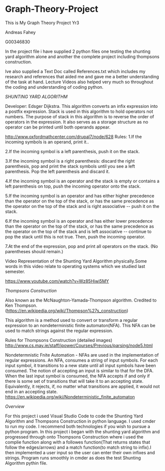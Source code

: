# Graph-Theory-Project

This is My Graph Theory Project Yr3

Andreas Fahey

G00346830

In the project file i have supplied 2 python files one testing the shunting yard algorithm alone and another the complete project including thompsons construction. 

Ive also supplied a Text Doc called References.txt which includes my research and references that aided me and gave me a better understanding of the task at hand. Lecture Videos also helped very much so throughout the coding and understanding of coding python.

*SHUNTING YARD ALGORITHM*

Developer: Edsger Dijkstra.
This algorithm converts an infix expression into a postfix expression.
Stack is used in this algorithm to hold operators not numbers. The purpose of stack in this algorithm is to reverse the order of operators in the expression. It also serves as a storage structure as no operator can be printed until both operands appear.

http://www.oxfordmathcenter.com/drupal7/node/628 
Rules:
1.If the incoming symbols is an operand, print it..

2.If the incoming symbol is a left parenthesis, push it on the stack.

3.If the incoming symbol is a right parenthesis: discard the right parenthesis, pop and print the stack symbols until you see a left parenthesis. Pop the left parenthesis and discard it.

4.If the incoming symbol is an operator and the stack is empty or contains a left parenthesis on top, push the incoming operator onto the stack.

5.If the incoming symbol is an operator and has either higher precedence than the operator on the top of the stack, or has the same precedence as the operator on the top of the stack and is right associative -- push it on the stack.

6.If the incoming symbol is an operator and has either lower precedence than the operator on the top of the stack, or has the same precedence as the operator on the top of the stack and is left associative -- continue to pop the stack until this is not true. Then, push the incoming operator.

7.At the end of the expression, pop and print all operators on the stack. (No parentheses should remain.)

Video Representation of the Shunting Yard Algorithm physically.Some words in this video relate to operating systems which we studied last semester.

https://www.youtube.com/watch?v=Wz85Hiwi5MY

*Thompsons Construction*

Also known as  the McNaughton-Yamada-Thompson algorithm. Credited to Ken Thompson. (https://en.wikipedia.org/wiki/Thompson%27s_construction)

This algorithm is a method used to convert or transform a regular expression to an nondeterministic finite automaton(NFA).
This NFA can be used to match strings against the regular expression.

Rules for Thompsons Construction (detailed images) http://www.cs.may.ie/staff/jpower/Courses/Previous/parsing/node5.html

Nondetermnistic Fnite Automation - NFAs are used in the implementation of regular expressions. 
An NFA, consumes a string of input symbols. For each input symbol, it transitions to a new state until all input symbols have been consumed. The notion of accepting an input is similar to that for the DFA. When the last input symbol is consumed, the NFA accepts if and only if there is some set of transitions that will take it to an accepting state. Equivalently, it rejects, if, no matter what transitions are applied, it would not end in an accepting state.
https://en.wikipedia.org/wiki/Nondeterministic_finite_automaton

*Overview*

For this project i used Visual Studio Code to code the Shunting Yard Algorithm and Thompsons Construction in python language.
I used cmder to run my code. I recommend both technologies if you wish to pursue a python program.
In this project i began with the shunting yard algorithm and progressed through onto Thompsons Construction where i used the complie function along with a followes function(That returns states that follow the edges/arrows) and a match function(to match string to infix).I then implemented a user input so the user can enter their own infixes and strings. Program runs smoothly in cmder as does the test Shunting Algorithm pythin file. 

